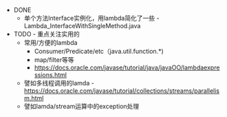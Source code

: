 - DONE
  - 单个方法Interface实例化，用lambda简化了一些 - Lambda_InterfaceWithSingleMethod.java
- TODO - 重点关注实用的
  - 常用/方便的lambda
    - Consumer/Predicate/etc（java.util.function.*)
    - map/filter等等
    - https://docs.oracle.com/javase/tutorial/java/javaOO/lambdaexpressions.html
  - 譬如多线程调用的lamda - https://docs.oracle.com/javase/tutorial/collections/streams/parallelism.html
  - 譬如lamda/stream运算中的exception处理